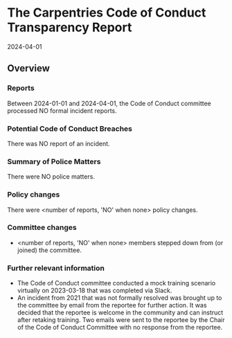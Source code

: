 # The Carpentries Code of Conduct Transparency Report

2024-04-01

## Overview

### Reports

Between 2024-01-01 and 2024-04-01, the Code of Conduct committee processed NO formal incident reports.  

### Potential Code of Conduct Breaches

There was NO report of an incident.

### Summary of Police Matters

There were NO police matters.

### Policy changes

There were <number of reports, 'NO' when none> policy changes.  
<!-- Provide details -->
 
### Committee changes

- <number of reports, 'NO' when none> members stepped down from (or joined) the committee.
<!-- Provide details -->

### Further relevant information

* The Code of Conduct committee conducted a mock training scenario virtually on 2023-03-18 that was completed via Slack. 
* An incident from 2021 that was not formally resolved was brought up to the committee by email from the reportee for further action.
  It was decided that the reportee is welcome in the community and can instruct after retaking training.
  Two emails were sent to the reportee by the Chair of the Code of Conduct Committee with no response from the reportee. 

